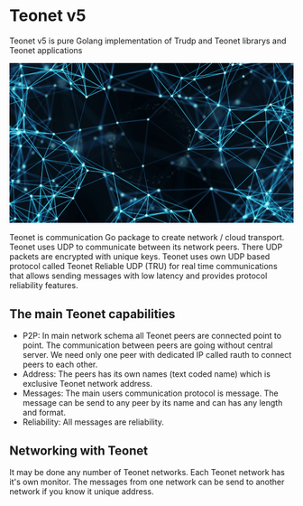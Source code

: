 # Teonet v5

Teonet v5 is pure Golang implementation of Trudp and Teonet librarys and Teonet applications

![Teont Network](https://github.com/teonet-go/.github/blob/main/profile/network.png?raw=true)

Teonet is communication Go package to create network / cloud transport. Teonet uses UDP to communicate between its network peers. There UDP packets are encrypted with unique keys. Teonet uses own UDP based protocol called Teonet Reliable UDP (TRU) for real time communications that allows sending messages with low latency and provides protocol reliability features.

## The main Teonet capabilities

- P2P: In main network schema all Teonet peers are connected point to point. The communication between peers are going without central server. We need only one peer with dedicated IP called rauth to connect peers to each other.
- Address: The peers has its own names (text coded name) which is exclusive Teonet network address.
- Messages: The main users communication protocol is message. The message can be send to any peer by its name and can has any length and format.
- Reliability: All messages are reliability.

## Networking with Teonet

It may be done any number of Teonet networks. Each Teonet network has it's own monitor. The messages from one network can be send to another network if you know it unique address.
